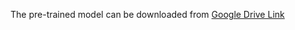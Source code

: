 The pre-trained model can be downloaded from [Google Drive Link](https://drive.google.com/drive/folders/1mt31_NWeETQWgYbj7n8e-2IAkNX-t968?usp=sharing)

